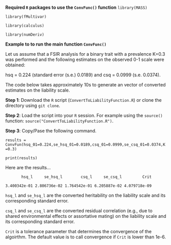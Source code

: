 **Required `R` packages to use the `ConvFunc()` function**
`library(MASS)`

`library(fMultivar)`

`library(calculus)`

`library(numDeriv)`

**Example to to run the main function `ConvFunc()`**

Let us assume that a FSIR analysis for a binary trait with a prevalence K=0.3 was performed and the following estimates on the observed 0-1 scale were obtained: 

hsq = 0.224 (standard error (s.e.) 0.0189) and csq = 0.0999 (s.e. 0.0374).

The code below takes approximately 10s to generate an vector of converted estimates on the liability scale.


**Step 1**: Download the `R` script (`ConvertToLiabilityFunction.R`) or clone the directory using `git clone`.

**Step 2**: Load the script into your `R` session. For example using the `source()` function: `source("ConvertToLiabilityFunction.R")`.

**Step 3**: Copy/Pase the following command.

`results = ConvFun(hsq_01=0.224,se_hsq_01=0.0189,csq_01=0.0999,se_csq_01=0.0374,K=0.3)`

`print(results)`

Here are the results...

`       hsq_l     se_hsq_l        csq_l     se_csq_l         Crit` 

`3.400342e-01 2.806736e-02 1.764542e-01 6.205887e-02 4.079718e-09 `

`hsq_l` and `se_hsq_l` are the converted heritability on the liability scale and its corresponding standard error. 

`csq_l` and `se_csq_l` are the converted residual correlation (e.g., due to shared environmental effects or assortative mating) on the liability scale and its corresponding standard error. 

`Crit` is a tolerance parameter that determines the convergence of the algoirthm. The default value is to call convergence if `Crit` is lower than 1e-6.
